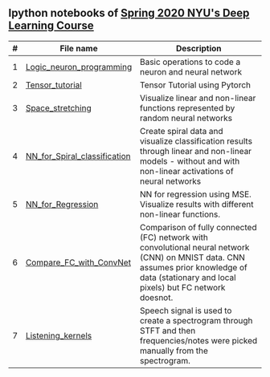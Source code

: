 

## Ipython notebooks of [Spring 2020 NYU's Deep Learning Course](https://atcold.github.io/pytorch-Deep-Learning/)
| # | **File name** |  **Description** |
| ---------- |--------- | ------------------------------------------------| 
|1|[Logic_neuron_programming](https://github.com/ruchikaverma-iitg/ML-DL-RL_Codes/blob/master/Hands_on_Deep_Learning/Deep_Learning_NYU/00-logic_neuron_programming.ipynb)| Basic operations to code a neuron and neural network|
|2|[Tensor_tutorial](https://github.com/ruchikaverma-iitg/ML-DL-RL_Codes/blob/master/Hands_on_Deep_Learning/Deep_Learning_NYU/01-tensor_tutorial.ipynb)| Tensor Tutorial using Pytorch|
|3|[Space_stretching](https://github.com/ruchikaverma-iitg/ML-DL-RL_Codes/blob/master/Hands_on_Deep_Learning/Deep_Learning_NYU/02-space_stretching.ipynb)| Visualize linear and non-linear functions represented by random neural networks|
|4|[NN_for_Spiral_classification](https://github.com/ruchikaverma-iitg/ML-DL-RL_Codes/blob/master/Hands_on_Deep_Learning/Deep_Learning_NYU/04_spiral_classification.ipynb)| Create spiral data and visualize classification results through linear and non-linear models - without and with non-linear activations of neural networks|
|5|[NN_for_Regression](https://github.com/ruchikaverma-iitg/ML-DL-RL_Codes/blob/master/Hands_on_Deep_Learning/Deep_Learning_NYU/05_regression.ipynb)| NN for regression using MSE. Visualize results with different non-linear functions.|
|6|[Compare_FC_with_ConvNet](https://github.com/ruchikaverma-iitg/ML-DL-RL_Codes/blob/master/Hands_on_Deep_Learning/Deep_Learning_NYU/06_convnet.ipynb)| Comparison of fully connected (FC) network with convolutional neural network (CNN) on MNIST data. CNN assumes prior knowledge of data (stationary and local pixels) but FC network doesnot.|
|7|[Listening_kernels](https://github.com/ruchikaverma-iitg/ML-DL-RL_Codes/blob/master/Hands_on_Deep_Learning/Deep_Learning_NYU/07_listening_to_kernels.ipynb)| Speech signal is used to create a spectrogram through STFT and then frequencies/notes were picked manually from the spectrogram.|
